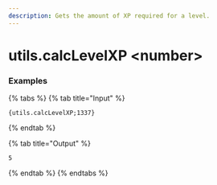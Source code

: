 ```yaml
---
description: Gets the amount of XP required for a level.
---
```


# utils.calcLevelXP \<number\>

### Examples

{% tabs %}
{% tab title="Input" %}

```text
{utils.calcLevelXP;1337}
```

{% endtab %}

{% tab title="Output" %}

```text
5
```

{% endtab %}
{% endtabs %}
